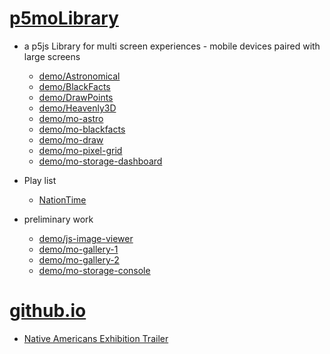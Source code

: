 # [p5moLibrary](https://github.com/molab-itp/p5moLibrary)

- a p5js Library for multi screen experiences - mobile devices paired with large screens

  - [demo/Astronomical](demo/Astronomical?v=103)
  - [demo/BlackFacts](demo/BlackFacts?v=103)
  - [demo/DrawPoints](demo/DrawPoints?v=103)
  - [demo/Heavenly3D](demo/Heavenly3D?v=103)
  - [demo/mo-astro](demo/mo-astro?v=103)
  - [demo/mo-blackfacts](demo/mo-blackfacts?v=103)
  - [demo/mo-draw](demo/mo-draw?v=103)
  - [demo/mo-pixel-grid](demo/mo-pixel-grid?v=103)
  - [demo/mo-storage-dashboard](demo/mo-storage-dashboard?v=103)

- Play list

  - [NationTime](demo/mo-blackfacts?v=103&playlist=-UtKxghWlvY&title=NationTime%20-%20ELUCID%20-%20BETAMAX)

- preliminary work

  - [demo/js-image-viewer](demo/js-image-viewer?v=103)
  - [demo/mo-gallery-1](demo/mo-gallery-1?v=103)
  - [demo/mo-gallery-2](demo/mo-gallery-2?v=103)
  - [demo/mo-storage-console](demo/mo-storage-console?v=103)

# [github.io](https://molab-itp.github.io/p5moLibrary/src?v=103)

- [Native Americans Exhibition Trailer](demo/BlackFacts?playlist=hpjNGTYvpxw)

<!--

- retired
  - [demo/mo-astro-host-0](demo/mo-astro-host-0?v=103)
  - [demo/mo-astro-host-1](demo/mo-astro-host-1?v=103)
  - [demo/mo-astro-remote-0](demo/mo-astro-remote-0?v=103)
  - [demo/mo-astro-remote-1](demo/mo-astro-remote-1?v=103)

  - [demo/mo-blackfacts-host](demo/mo-blackfacts-host?v=103)
  - [demo/mo-blackfacts-remote](demo/mo-blackfacts-remote?v=103)

# https://www.youtube.com/watch?v=hpjNGTYvpxw
# The Land Carries Our Ancestors: Contemporary Art by Native Americans Exhibition Trailer

 -->
